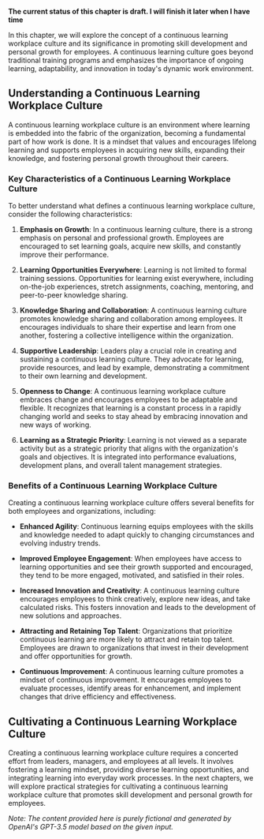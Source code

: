 **The current status of this chapter is draft. I will finish it later when I have time**

In this chapter, we will explore the concept of a continuous learning workplace culture and its significance in promoting skill development and personal growth for employees. A continuous learning culture goes beyond traditional training programs and emphasizes the importance of ongoing learning, adaptability, and innovation in today's dynamic work environment.

Understanding a Continuous Learning Workplace Culture
-----------------------------------------------------

A continuous learning workplace culture is an environment where learning is embedded into the fabric of the organization, becoming a fundamental part of how work is done. It is a mindset that values and encourages lifelong learning and supports employees in acquiring new skills, expanding their knowledge, and fostering personal growth throughout their careers.

### Key Characteristics of a Continuous Learning Workplace Culture

To better understand what defines a continuous learning workplace culture, consider the following characteristics:

1. **Emphasis on Growth**: In a continuous learning culture, there is a strong emphasis on personal and professional growth. Employees are encouraged to set learning goals, acquire new skills, and constantly improve their performance.

2. **Learning Opportunities Everywhere**: Learning is not limited to formal training sessions. Opportunities for learning exist everywhere, including on-the-job experiences, stretch assignments, coaching, mentoring, and peer-to-peer knowledge sharing.

3. **Knowledge Sharing and Collaboration**: A continuous learning culture promotes knowledge sharing and collaboration among employees. It encourages individuals to share their expertise and learn from one another, fostering a collective intelligence within the organization.

4. **Supportive Leadership**: Leaders play a crucial role in creating and sustaining a continuous learning culture. They advocate for learning, provide resources, and lead by example, demonstrating a commitment to their own learning and development.

5. **Openness to Change**: A continuous learning workplace culture embraces change and encourages employees to be adaptable and flexible. It recognizes that learning is a constant process in a rapidly changing world and seeks to stay ahead by embracing innovation and new ways of working.

6. **Learning as a Strategic Priority**: Learning is not viewed as a separate activity but as a strategic priority that aligns with the organization's goals and objectives. It is integrated into performance evaluations, development plans, and overall talent management strategies.

### Benefits of a Continuous Learning Workplace Culture

Creating a continuous learning workplace culture offers several benefits for both employees and organizations, including:

* **Enhanced Agility**: Continuous learning equips employees with the skills and knowledge needed to adapt quickly to changing circumstances and evolving industry trends.

* **Improved Employee Engagement**: When employees have access to learning opportunities and see their growth supported and encouraged, they tend to be more engaged, motivated, and satisfied in their roles.

* **Increased Innovation and Creativity**: A continuous learning culture encourages employees to think creatively, explore new ideas, and take calculated risks. This fosters innovation and leads to the development of new solutions and approaches.

* **Attracting and Retaining Top Talent**: Organizations that prioritize continuous learning are more likely to attract and retain top talent. Employees are drawn to organizations that invest in their development and offer opportunities for growth.

* **Continuous Improvement**: A continuous learning culture promotes a mindset of continuous improvement. It encourages employees to evaluate processes, identify areas for enhancement, and implement changes that drive efficiency and effectiveness.

Cultivating a Continuous Learning Workplace Culture
---------------------------------------------------

Creating a continuous learning workplace culture requires a concerted effort from leaders, managers, and employees at all levels. It involves fostering a learning mindset, providing diverse learning opportunities, and integrating learning into everyday work processes. In the next chapters, we will explore practical strategies for cultivating a continuous learning workplace culture that promotes skill development and personal growth for employees.

*Note: The content provided here is purely fictional and generated by OpenAI's GPT-3.5 model based on the given input.*
